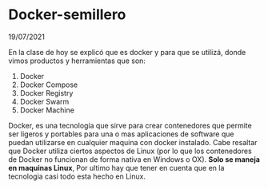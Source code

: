 # Docker-semillero
19/07/2021

En la clase de hoy se explicó que es docker y para que se utilizá, donde vimos productos y herramientas que son:

1. Docker
2. Docker Compose
3. Docker Registry
4. Docker Swarm
5. Docker Machine

Docker, es una tecnología que sirve para crear contenedores que permite ser ligeros y portables para una o mas aplicaciones de software que puedan utilizarse en cualquier maquina con docker instalado. Cabe resaltar que Docker utiliza ciertos aspectos de Linux (por lo que los contenedores de Docker no funcionan de forma nativa en Windows o OX). **Solo se maneja en maquinas Linux**, Por ultimo hay que tener en cuenta que en la tecnologia casi todo esta hecho en Linux.
